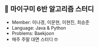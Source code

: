 ## 🍇 마이구미 6반 알고리즘 스터디
<ul>
  <li>Member: 이나경, 이문현, 이현진, 최승준</li>
  <li>Language: Java & Python</li>
  <li>Problems: Baekjoon</li>
  <li>매주 주말 대면 스터디 🤓</li>
</ul>

